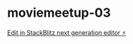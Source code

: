 # moviemeetup-03

[Edit in StackBlitz next generation editor ⚡️](https://stackblitz.com/~/github.com/pablohga/moviemeetup-03)